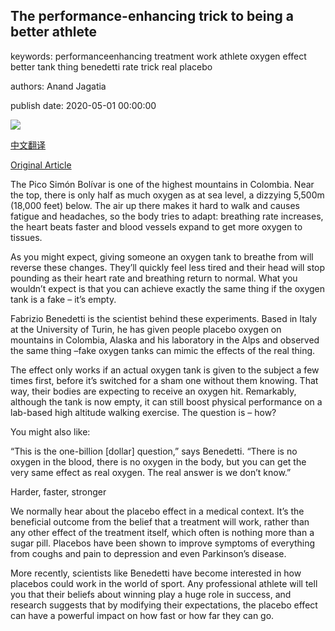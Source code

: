 ## The performance-enhancing trick to being a better athlete

keywords: performanceenhancing treatment work athlete oxygen effect better tank thing benedetti rate trick real placebo

authors: Anand Jagatia

publish date: 2020-05-01 00:00:00

![](https://ichef.bbci.co.uk/wwfeatures/live/624_351/images/live/p0/8c/0f/p08c0fzl.jpg)

[中文翻译](The%20performance-enhancing%20trick%20to%20being%20a%20better%20athlete_zh.md)

[Original Article](http://www.bbc.com/future/article/20200501-the-performance-enhancing-trick-to-being-a-better-athlete)

The Pico Simón Bolívar is one of the highest mountains in Colombia. Near the top, there is only half as much oxygen as at sea level, a dizzying 5,500m (18,000 feet) below. The air up there makes it hard to walk and causes fatigue and headaches, so the body tries to adapt: breathing rate increases, the heart beats faster and blood vessels expand to get more oxygen to tissues.

As you might expect, giving someone an oxygen tank to breathe from will reverse these changes. They’ll quickly feel less tired and their head will stop pounding as their heart rate and breathing return to normal. What you wouldn’t expect is that you can achieve exactly the same thing if the oxygen tank is a fake – it’s empty.

Fabrizio Benedetti is the scientist behind these experiments. Based in Italy at the University of Turin, he has given people placebo oxygen on mountains in Colombia, Alaska and his laboratory in the Alps and observed the same thing –fake oxygen tanks can mimic the effects of the real thing.

The effect only works if an actual oxygen tank is given to the subject a few times first, before it’s switched for a sham one without them knowing. That way, their bodies are expecting to receive an oxygen hit. Remarkably, although the tank is now empty, it can still boost physical performance on a lab-based high altitude walking exercise. The question is – how?

You might also like:

“This is the one-billion [dollar] question,” says Benedetti. “There is no oxygen in the blood, there is no oxygen in the body, but you can get the very same effect as real oxygen. The real answer is we don’t know.”

Harder, faster, stronger

We normally hear about the placebo effect in a medical context. It’s the beneficial outcome from the belief that a treatment will work, rather than any other effect of the treatment itself, which often is nothing more than a sugar pill. Placebos have been shown to improve symptoms of everything from coughs and pain to depression and even Parkinson’s disease.

More recently, scientists like Benedetti have become interested in how placebos could work in the world of sport. Any professional athlete will tell you that their beliefs about winning play a huge role in success, and research suggests that by modifying their expectations, the placebo effect can have a powerful impact on how fast or how far they can go.